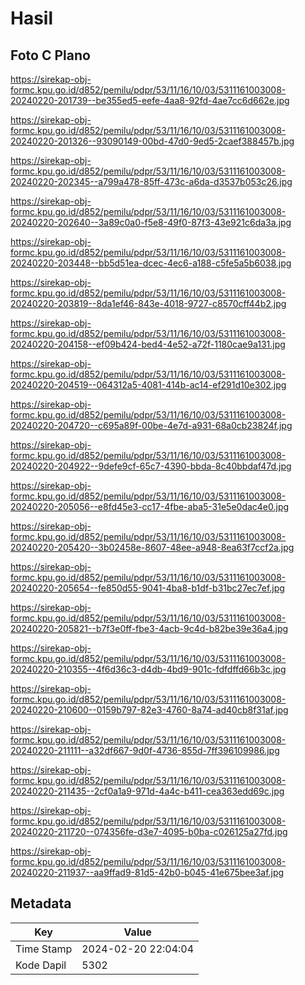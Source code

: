 # Hasil

## Foto C Plano

https://sirekap-obj-formc.kpu.go.id/d852/pemilu/pdpr/53/11/16/10/03/5311161003008-20240220-201739--be355ed5-eefe-4aa8-92fd-4ae7cc6d662e.jpg

https://sirekap-obj-formc.kpu.go.id/d852/pemilu/pdpr/53/11/16/10/03/5311161003008-20240220-201326--93090149-00bd-47d0-9ed5-2caef388457b.jpg

https://sirekap-obj-formc.kpu.go.id/d852/pemilu/pdpr/53/11/16/10/03/5311161003008-20240220-202345--a799a478-85ff-473c-a6da-d3537b053c26.jpg

https://sirekap-obj-formc.kpu.go.id/d852/pemilu/pdpr/53/11/16/10/03/5311161003008-20240220-202640--3a89c0a0-f5e8-49f0-87f3-43e921c6da3a.jpg

https://sirekap-obj-formc.kpu.go.id/d852/pemilu/pdpr/53/11/16/10/03/5311161003008-20240220-203448--bb5d51ea-dcec-4ec6-a188-c5fe5a5b6038.jpg

https://sirekap-obj-formc.kpu.go.id/d852/pemilu/pdpr/53/11/16/10/03/5311161003008-20240220-203819--8da1ef46-843e-4018-9727-c8570cff44b2.jpg

https://sirekap-obj-formc.kpu.go.id/d852/pemilu/pdpr/53/11/16/10/03/5311161003008-20240220-204158--ef09b424-bed4-4e52-a72f-1180cae9a131.jpg

https://sirekap-obj-formc.kpu.go.id/d852/pemilu/pdpr/53/11/16/10/03/5311161003008-20240220-204519--064312a5-4081-414b-ac14-ef291d10e302.jpg

https://sirekap-obj-formc.kpu.go.id/d852/pemilu/pdpr/53/11/16/10/03/5311161003008-20240220-204720--c695a89f-00be-4e7d-a931-68a0cb23824f.jpg

https://sirekap-obj-formc.kpu.go.id/d852/pemilu/pdpr/53/11/16/10/03/5311161003008-20240220-204922--9defe9cf-65c7-4390-bbda-8c40bbdaf47d.jpg

https://sirekap-obj-formc.kpu.go.id/d852/pemilu/pdpr/53/11/16/10/03/5311161003008-20240220-205056--e8fd45e3-cc17-4fbe-aba5-31e5e0dac4e0.jpg

https://sirekap-obj-formc.kpu.go.id/d852/pemilu/pdpr/53/11/16/10/03/5311161003008-20240220-205420--3b02458e-8607-48ee-a948-8ea63f7ccf2a.jpg

https://sirekap-obj-formc.kpu.go.id/d852/pemilu/pdpr/53/11/16/10/03/5311161003008-20240220-205654--fe850d55-9041-4ba8-b1df-b31bc27ec7ef.jpg

https://sirekap-obj-formc.kpu.go.id/d852/pemilu/pdpr/53/11/16/10/03/5311161003008-20240220-205821--b7f3e0ff-fbe3-4acb-9c4d-b82be39e36a4.jpg

https://sirekap-obj-formc.kpu.go.id/d852/pemilu/pdpr/53/11/16/10/03/5311161003008-20240220-210355--4f6d36c3-d4db-4bd9-901c-fdfdffd66b3c.jpg

https://sirekap-obj-formc.kpu.go.id/d852/pemilu/pdpr/53/11/16/10/03/5311161003008-20240220-210600--0159b797-82e3-4760-8a74-ad40cb8f31af.jpg

https://sirekap-obj-formc.kpu.go.id/d852/pemilu/pdpr/53/11/16/10/03/5311161003008-20240220-211111--a32df667-9d0f-4736-855d-7ff396109986.jpg

https://sirekap-obj-formc.kpu.go.id/d852/pemilu/pdpr/53/11/16/10/03/5311161003008-20240220-211435--2cf0a1a9-971d-4a4c-b411-cea363edd69c.jpg

https://sirekap-obj-formc.kpu.go.id/d852/pemilu/pdpr/53/11/16/10/03/5311161003008-20240220-211720--074356fe-d3e7-4095-b0ba-c026125a27fd.jpg

https://sirekap-obj-formc.kpu.go.id/d852/pemilu/pdpr/53/11/16/10/03/5311161003008-20240220-211937--aa9ffad9-81d5-42b0-b045-41e675bee3af.jpg


## Metadata

| Key        | Value               |
| ---------- | ------------------- |
| Time Stamp | 2024-02-20 22:04:04 |
| Kode Dapil | 5302                |



